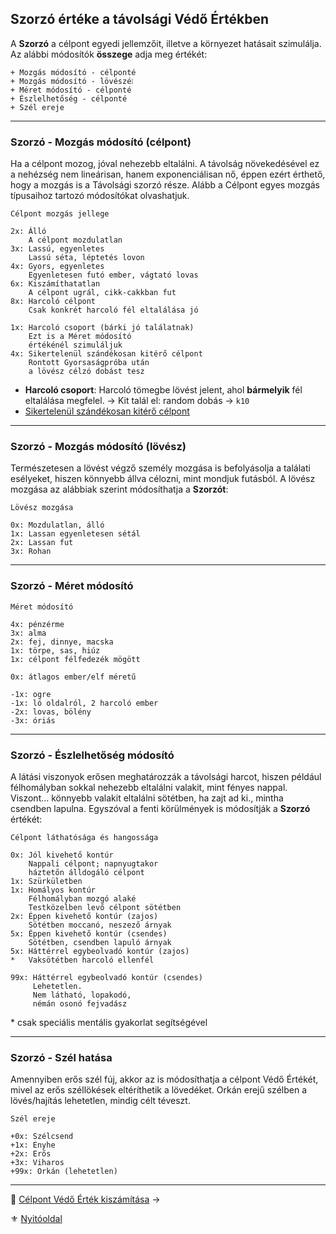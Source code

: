 ## Szorzó értéke a távolsági Védő Értékben

A **Szorzó** a célpont egyedi jellemzőit, illetve a környezet hatásait szimulálja. Az alábbi módosítók **összege** adja meg értékét:

```
+ Mozgás módosító - célponté
+ Mozgás módosító - lövészé❕
+ Méret módosító - célponté
+ Észlelhetőség - célponté
+ Szél ereje
```

---
### Szorzó - Mozgás módosító (célpont)

Ha a célpont mozog, jóval nehezebb eltalálni. A távolság növekedésével ez a nehézség nem lineárisan, hanem exponenciálisan nő, éppen ezért érthető, hogy a mozgás is a Távolsági szorzó része. Alább a Célpont egyes mozgás típusaihoz tartozó módosítókat olvashatjuk.

```
Célpont mozgás jellege

2x: Álló
    A célpont mozdulatlan
3x: Lassú, egyenletes
    Lassú séta, léptetés lovon
4x: Gyors, egyenletes
    Egyenletesen futó ember, vágtató lovas
6x: Kiszámíthatatlan
    A célpont ugrál, cikk-cakkban fut
8x: Harcoló célpont
    Csak konkrét harcoló fél eltalálása jó

1x: Harcoló csoport (bárki jó találatnak)
    Ezt is a Méret módosító
    értékénél szimuláljuk
4x: Sikertelenül szándékosan kitérő célpont
    Rontott Gyorsaságpróba után
    a lövész célzó dobást tesz
```


- **Harcoló csoport**: Harcoló tömegbe lövést jelent, ahol **bármelyik** fél eltalálása megfelel.
  → Kit talál el: random dobás → `k10`
- [Sikertelenül szándékosan kitérő célpont](szituaciok/kiteres_loves_elol_sikertelen.md)

---
### Szorzó - Mozgás módosító (lövész)

Természetesen a lövést végző személy mozgása is befolyásolja a találati esélyeket, hiszen könnyebb állva célozni, mint mondjuk futásból. A lövész mozgása az alábbiak szerint módosíthatja a **Szorzót**:

```
Lövész mozgása

0x: Mozdulatlan, álló
1x: Lassan egyenletesen sétál
2x: Lassan fut
3x: Rohan
```

---
### Szorzó - Méret módosító

```
Méret módosító

4x: pénzérme
3x: alma
2x: fej, dinnye, macska
1x: törpe, sas, hiúz
1x: célpont félfedezék mögött

0x: átlagos ember/elf méretű

-1x: ogre
-1x: ló oldalról, 2 harcoló ember
-2x: lovas, bölény
-3x: óriás
```

---
### Szorzó - Észlelhetőség módosító

A látási viszonyok erősen meghatározzák a távolsági harcot, hiszen például félhomályban sokkal nehezebb eltalálni valakit, mint fényes nappal. Viszont... könnyebb valakit eltalálni sötétben, ha zajt ad ki., mintha csendben lapulna. Egyszóval a fenti körülmények is módosítják a **Szorzó** értékét:

```
Célpont láthatósága és hangossága

0x: Jól kivehető kontúr
    Nappali célpont; napnyugtakor
    háztetőn álldogáló célpont
1x: Szürkületben
1x: Homályos kontúr
    Félhomályban mozgó alaké
    Testközelben levő célpont sötétben
2x: Éppen kivehető kontúr (zajos)
    Sötétben moccanó, neszező árnyak
5x: Éppen kivehető kontúr (csendes)
    Sötétben, csendben lapuló árnyak
5x: Háttérrel egybeolvadó kontúr (zajos)
*   Vaksötétben harcoló ellenfél

99x: Háttérrel egybeolvadó kontúr (csendes)
     Lehetetlen.
     Nem látható, lopakodó,
     némán osonó fejvadász
```

\* csak speciális mentális gyakorlat segítségével

---
### Szorzó - Szél hatása

Amennyiben erős szél fúj, akkor az is módosíthatja a célpont Védő Értékét, mivel az erős széllökések eltéríthetik a lövedéket. Orkán erejű szélben a lövés/hajítás lehetetlen, mindig célt téveszt.

```
Szél ereje

+0x: Szélcsend
+1x: Enyhe
+2x: Erős
+3x: Viharos
+99x: Orkán (lehetetlen)
```

---

🔗 [Célpont Védő Érték kiszámítása](074_tavharc_celpont_vedo_ertek.md) →

⚜️ [Nyitóoldal](start.md#7-t%C3%A1vols%C3%A1gi-harcrendszer-)
